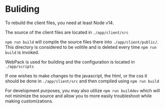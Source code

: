 # Buliding 

To rebuild the client files, you need at least Node v14.

The source of the client files are located in `./app/client/src`

`npm run build` will compile the source files there into `./app/client/public/`. This directory is considered to be volitile and is deleted every time `npm run build` is invoked. 

WebPack is used for building and the configuration is located in `./app/scripts`

If one wishes to make changes to the javascript, the html, or the css it should be done in `./app/client/src` and then complied using `npm run build`

For development purposes, you may also utilize `npm run builddev` which will not minimize the source and allow you to more easily troubleshoot while making customizations. 
